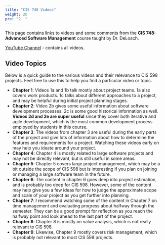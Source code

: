 ```yaml
---
title: "CIS 748 Videos"
weight: 20
pre: "2. "
---
```


This page contains links to videos and some comments from the **CIS 748: Advanced Software Management** course taught by Dr. DeLoach. 

[YouTube Channel](https://www.youtube.com/channel/UCqFJo8AdUa5oMZ4bjjHaSdw) - contains all videos.

## Video Topics

Below is a quick guide to the various videos and their relevance to CIS 598 projects. Feel free to use this to help you find a particular video or topic. 

* **Chapter 1**: Videos 1a and 1b talk mostly about project teams. 1a also covers work products. 1c talks about different approaches to a project, and may be helpful during initial project planning stages. 
* **Chapter 2**: Video 2b gives some useful information about software development processes. 2c is some good historical information as well. **Videos 2d and 2e are super useful** since they cover both iterative and agile development, which is the most common development process employed by students in this course. 
* **Chapter 3**: The videos from chapter 3 are useful during the early parts of the project and give lots of information about how to determine the features and requirements for a project. Watching these videos early on may help you ideate around your project.
* **Chapter 4**: Chapter 4 is mostly related to large software projects and may not be directly relevant, but is still useful in some areas. 
* **Chapter 5**: Chapter 5 covers large project management, which may be a bit outside the scope of CIS 598 but is interesting if you plan on joining or managing a large software team in the future.
* **Chapter 6**: The content in chapter 6 goes deep into project estimation, and is probably too deep for CIS 598. However, some of the content may help give you a few ideas for how to judge the approximate scope and scale of your project as you get further into planning.
* **Chapter 7**: I recommend watching some of the content in Chapter 7 on time management and evaluating progress about halfway through the semester. They can be a good prompt for reflection as you reach the halfway point and look ahead to the last part of the project.
* **Chapter 8**: Chapter 8 is mostly on value analysis, which is not really relevant to CIS 598.
* **Chapter 9**: Likewise, Chapter 9 mostly covers risk management, which is probably not relevant to most CIS 598 projects. 